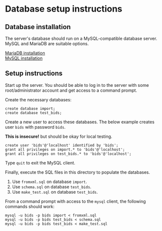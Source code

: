 # Database setup instructions

## Database installation

The server's database should run on a MySQL-compatible database server. MySQL
and MariaDB are suitable options.

[MariaDB installation](https://mariadb.com/kb/en/binary-packages/)  
[MySQL installation](https://dev.mysql.com/downloads/mysql/)  

## Setup instructions

Start up the server. You should be able to log in to the server with some
root/administrator account and get access to a command prompt.

Create the necessary databases:

```
create database import;
create database test_bids;
```

Create a new user to access these databases. The below example creates user
`bids` with password `bids`.

**This is insecure!** but should be okay for local testing. 

```
create user 'bids'@'localhost' identified by 'bids';
grant all privileges on import.* to 'bids'@'localhost';
grant all privileges on test_bids.* to 'bids'@'localhost';
```

Type `quit` to exit the MySQL client.

Finally, execute the SQL files in this directory to populate the databases.

1. Use `fromxml.sql` on database `import`.
2. Use `schema.sql` on database `test_bids`.
3. Use `make_test.sql` on database `test_bids`.

From a command prompt with access to the `mysql` client, the following commands
should work:

```
mysql -u bids -p bids import < fromxml.sql
mysql -u bids -p bids test_bids < schema.sql
mysql -u bids -p bids test_bids < make_test.sql
```

